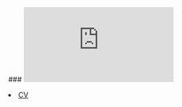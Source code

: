 ### <embed src="https://jeremyforest.github.io/CV/Forest_CV_28.08.18.pdf" type="application/pdf" />

<li><a href="{{BASE_PATH}}/CV/Forest_CV_28.08.18.pdf">CV</a></li>

